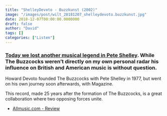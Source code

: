 ```yaml
---
title: "ShelleyDevoto - Buzzkunst (2002)"
image: "/images/post/wilt_20181207_shelleydevoto.buzzkunst.jpg"
date: 2018-12-07T00:00:00.0000000
draft: false
author: "David"
tags: []
categories: ["Listen"]
---
```

### [Today we lost another musical legend in Pete Shelley](https://www.theguardian.com/music/2018/dec/06/pete-shelley-lead-singer-of-buzzcocks-dies-at-63). While The Buzzcocks weren’t directly on my own personal radar his influence on British and American music is without question.

 Howard Devoto founded The Buzzcocks with Pete Shelley in 1977, but went on his own journey soon afterwards, with Magazine. 

 This record, made 25 years after the formation of The Buzzcocks, is a great collaboration where two opposing forces unite.    

-  [Allmusic.com - Review](https://www.allmusic.com/album/buzzkunst-mw0000219863)